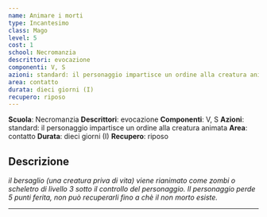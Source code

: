 ```yaml
---
name: Animare i morti
type: Incantesimo
class: Mago
level: 5
cost: 1
school: Necromanzia
descrittori: evocazione
componenti: V, S
azioni: standard: il personaggio impartisce un ordine alla creatura animata
area: contatto
durata: dieci giorni (I)
recupero: riposo
---
```

**Scuola**: Necromanzia
**Descrittori**: evocazione
**Componenti**: V, S
**Azioni**: standard: il personaggio impartisce un ordine alla creatura animata
**Area**: contatto
**Durata**: dieci giorni (I)
**Recupero**: riposo

**Descrizione**
-

*il bersaglio (una creatura priva di vita) viene rianimato come zombi o scheletro di livello 3 sotto il controllo del personaggio. Il personaggio perde 5 punti ferita, non può recuperarli fino a chè il non morto esiste.*

---